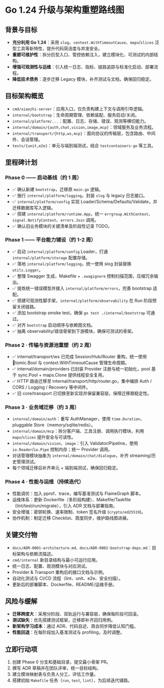 # Go 1.24 升级与架构重塑路线图

## 背景与目标
- **充分利用 Go 1.24**：采用 `slog`、`context.WithTimeoutCause`、`maps`/`slices` 泛型工具等新特性，提升代码简洁度与并发安全。
- **重塑可维护性**：拆分巨型入口、管控依赖注入，建立模块化、可测试的内部结构。
- **增强可观测性与运维**：引入统一日志、指标、链路追踪与标准化启动、部署流程。
- **降低技术债务**：逐步迁移 Legacy 模块，补齐测试与文档，确保回归稳定。

## 目标架构概览
- `cmd/xiaozhi-server`：应用入口，仅负责构建上下文与调用引导逻辑。
- `internal/bootstrap`：生命周期管理、依赖装配、服务启动/关闭。
- `internal/platform/...`：配置、日志、存储、错误、观测等横切能力。
- `internal/domain/{auth,chat,vision,image,mcp}`：领域服务及业务流程。
- `internal/transport/{http,ws,mcp}`：面向协议的传输层，包含路由、中间件、会话管理。
- `tests/{unit,e2e}`：单元与端到端测试，结合 `testcontainers-go` 等工具。

## 里程碑计划

### Phase 0 —— 启动基线（约 1 周）
- ✅ 确认新建 `bootstrap`，迁移原 `main.go` 逻辑。
- ✅ 施行 `internal/platform/logging`，封装 `slog` 与 legacy 日志接口。
- ✅ `internal/platform/config` 实现 Loader/Schema/Defaults/Validate，并迁移数据库写入逻辑。
- ✅ 搭建 `internal/platform/runtime.App`，统一 `errgroup.WithContext`、`signal.NotifyContext`、`errors.Join` 调用。
- ✅ 确认旧业务模块的关键清单及阶段性记录 TODO。

### Phase 1 —— 平台能力铺设（约 1-2 周）
- ✅ 启动 `internal/platform/config` Loader，打通 `internal/platform/storage` 配置存储。
- ✅ 落地 `internal/platform/logging`，统一使用 slog 封装替换 `utils.Logger`。
- ✅ 整理 Swagger 生成，Makefile + `.swagignore` 控制扫描范围，压缩冗余输出。
- ✅ 提炼统一错误模型并接入 `internal/platform/errors`，完善 bootstrap 适配。
- ✅ 搭建可观测性脚手架，`internal/platform/observability` 在 Run 阶段预留关闭链路。
- ✅ 添加 bootstrap smoke test，确保 `go test ./internal/bootstrap` 可通过。
- ✅ 对齐 `bootstrap` 启动顺序与依赖图文档。
- ✅ 抽离 observability/错误骨架到下游模块，确保可测试的骨架。
### Phase 2 · 传输与资源池重塑（约 2 周）
 - ✅ internal/transport/ws 已完成 Session/Hub/Router 重构，统一使用 tomic.Bool 与 context.WithTimeoutCause 管理生命周期。
 - ✅ internal/domain/providers 已封装 Provider 注册与统一初始化，pool 基于 sync.Pool + maps.Clone 提供线程安全复用。
 - ✅ HTTP 路由迁移至 internal/transport/http/router.go，集中编排 Auth / CORS / Logging / Recovery 等中间件。
 - ✅ 旧 core/transport 已切换至新实现并保留兼容层，保障迁移期稳定性。

### Phase 3 · 业务域迁移（约 3 周）
- `internal/domain/auth`：重写 AuthManager，使用 `time.Duration`、pluggable Store（memory/sqlite/redis）。
- `internal/domain/mcp`：拆分客户端、工具注册、调用执行模块，利用 `maps`/`slices` 提升安全与可读性。
- `internal/domain/vision`、`image`：引入 Validator/Pipeline，使用 `io.Reader`/`io.Pipe` 控制内存；统一 Provider 调用。
- 对话管理模块抽象为 `internal/domain/chat/dialogue`，补齐 streaming/历史管理测试。
- 每个领域迁移后补齐单元 + 端到端测试，确保回归稳定。

### Phase 4 · 性能与运维（持续迭代）
- 性能调优：加入 pprof、trace，编写基准测试与 FlameGraph 脚本。
- 运维体系：更新 Dockerfile（多阶段构建）、Makefile/Taskfile（lint/test/run/migrate），引入 ADR 文档与部署指南。
- 安全增强：密钥轮换、速率限制、token 签名升级 (`crypto/ed25519`)。
- 协作机制：制定迁移 Checklist、周度同步，维护路线图进展。

## 关键交付物
- `docs/ADR-0001-architecture.md、docs/ADR-0002-bootstrap-deps.md`：目标架构与依赖流描述。
- `cmd/internal` 新目录结构与最小可运行应用。
- 统一日志、配置、观测模块与对应测试。
- Provider & Transport 重构后的接口文档与示例。
- 自动化测试与 CI/CD 流程（lint、unit、e2e、安全扫描）。
- 更新后的部署脚本、Dockerfile、README/运维手册。

## 风险与缓解
- **迁移跨度大**：采用分阶段、双轨运行与兼容层，确保每阶段可回滚。
- **测试缺失**：优先搭建测试框架，迁移即补齐回归用例。
- **新架构学习成本**：通过 ADR、代码自述、周会同步降低认知门槛。
- **性能回退**：在每阶段加入基准测试与 profiling，及时调整。

## 立即行动项
1. 创建 Phase 0 分支和基础目录，提交最小骨架 PR。
2. 撰写 ADR 草稿并在团队评审，统一目标结构。
3. 建立模块映射表与负责人分工，评估工作量。
4. 搭建初始 `Makefile` 任务（`run`, `test`, `lint`），为后续迭代铺路。



